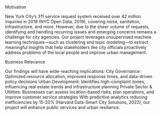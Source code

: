 Motivation

New York City’s 311 service request system received over 42 million inquiries in 2018 (NYC Open Data, 2019), covering noise, sanitation, infrastructure, and more. However, due to the sheer volume of requests, identifying and handling recurring issues and emerging concerns remains a challenge for city agencies. Our project leverages unsupervised machine learning techniques—such as clustering and topic modeling—to extract meaningful insights that help stakeholders like city officials proactively address problems of the local people and improve urban management.

Business Relevance

Our findings will have wide-reaching implications:
City Governance: Optimized resource allocation, improved response times, and data-driven policy decisions
Urban Development: Identifies high-complaint zones, influencing real estate trends and infrastructure planning
Private Sector & Utilities: Businesses can assess location-based risks, plan operations, and improve customer service strategies
With predictive analytics reducing inefficiencies by 15-20% (Harvard Data-Smart City Solutions, 2022), our project will enhance public services and urban resilience.
